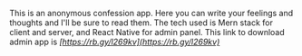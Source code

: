 This is an anonymous confession app. Here you can write your feelings and thoughts and I'll be sure to read them. The tech used is Mern stack for client and server, and React Native for admin panel.
This link to download admin app is *[https://rb.gy/l269kv](https://rb.gy/l269kv)*
